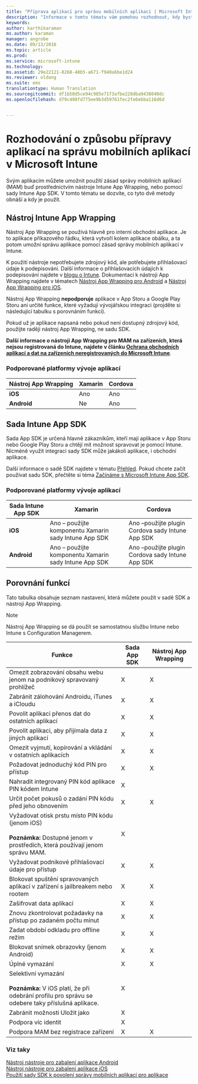 ```yaml
---
title: "Příprava aplikací pro správu mobilních aplikací | Microsoft Intune"
description: "Informace v tomto tématu vám pomohou rozhodnout, kdy byste měli použít nástroj App Wrapping a sadu App SDK, aby vaše vlastní obchodní aplikace mohly používat zásady správy mobilních aplikací."
keywords: 
author: karthikaraman
ms.author: karaman
manager: angrobe
ms.date: 09/13/2016
ms.topic: article
ms.prod: 
ms.service: microsoft-intune
ms.technology: 
ms.assetid: 29e22121-8268-48b5-a671-f940a6be1d24
ms.reviewer: oldang
ms.suite: ems
translationtype: Human Translation
ms.sourcegitcommit: df1b58d5ce94c985e71f3afbe228dba9438040dc
ms.openlocfilehash: d79c498fd775ee9b3d59761fec2fe6ebba116d6d


---
```


# Rozhodování o způsobu přípravy aplikací na správu mobilních aplikací v Microsoft Intune
Svým aplikacím můžete umožnit použití zásad správy mobilních aplikací (MAM) buď prostřednictvím nástroje Intune App Wrapping, nebo pomocí sady Intune App SDK. V tomto tématu se dozvíte, co tyto dvě metody obnáší a kdy je použít.

## Nástroj Intune App Wrapping
Nástroj App Wrapping se používá hlavně pro interní obchodní aplikace. Je to aplikace příkazového řádku, která vytvoří kolem aplikace obálku, a ta potom umožní správu aplikace pomocí zásad správy mobilních aplikací v Intune. 

K použití nástroje nepotřebujete zdrojový kód, ale potřebujete přihlašovací údaje k podepisování.  Další informace o přihlašovacích údajích k podepisování najdete v [blogu o Intune](https://blogs.technet.microsoft.com/enterprisemobility/2015/02/25/how-to-obtain-the-prerequisites-for-the-intune-app-wrapping-tool-for-ios/). Dokumentaci k nástroji App Wrapping najdete v tématech [Nástroj App Wrapping pro Android](prepare-android-apps-for-mobile-application-management-with-the-microsoft-intune-app-wrapping-tool.md) a [Nástroj App Wrapping pro iOS](prepare-ios-apps-for-mobile-application-management-with-the-microsoft-intune-app-wrapping-tool.md).

Nástroj App Wrapping **nepodporuje** aplikace v App Storu a Google Play Storu ani určité funkce, které vyžadují vývojářskou integraci (projděte si následující tabulku s porovnáním funkcí).

Pokud už je aplikace napsaná nebo pokud není dostupný zdrojový kód, použijte raději nástroj App Wrapping, ne sadu SDK.

**Další informace o nástroji App Wrapping pro MAM na zařízeních, která nejsou registrovaná do Intune, najdete v článku [Ochrana obchodních aplikací a dat na zařízeních neregistrovaných do Microsoft Intune](protect-line-of-business-apps-and-data-on-devices-not-enrolled-in-microsoft-intune.md)**.

### Podporované platformy vývoje aplikací

|**Nástroj App Wrapping** | **Xamarin** |**Cordova** |
|------|----|----|
|**iOS** |Ano|Ano|
|**Android**| Ne |Ano|

## Sada Intune App SDK
Sada App SDK je určená hlavně zákazníkům, kteří mají aplikace v App Storu nebo Google Play Storu a chtějí mít možnost spravovat je pomocí Intune. Nicméně využít integraci sady SDK může jakákoli aplikace, i obchodní aplikace.

Další informace o sadě SDK najdete v tématu [Přehled](/intune/develop/intune-app-sdk). Pokud chcete začít používat sadu SDK, přečtěte si téma [Začínáme s Microsoft Intune App SDK](/intune/develop/intune-app-sdk-get-started).

### Podporované platformy vývoje aplikací

|**Sada Intune App SDK** |**Xamarin** |**Cordova**
|------|----|----|
|**iOS**|Ano – použijte komponentu Xamarin sady Intune App SDK|Ano –použijte plugin Cordova sady Intune App SDK|
|**Android**| Ano – použijte komponentu Xamarin sady Intune App SDK|Ano –použijte plugin Cordova sady Intune App SDK|

## Porovnání funkcí
Tato tabulka obsahuje seznam nastavení, která můžete použít v sadě SDK a nástroji App Wrapping.

> [!NOTE]
> Nástroj App Wrapping se dá použít se samostatnou službu Intune nebo Intune s Configuration Managerem.

|Funkce|Sada App SDK|Nástroj App Wrapping|
|-----------|---------------------|-----------|
|Omezit zobrazování obsahu webu jenom na podnikový spravovaný prohlížeč|X|X|
|Zabránit zálohování Androidu, iTunes a iCloudu|X|X|
|Povolit aplikaci přenos dat do ostatních aplikací|X|X|
|Povolit aplikaci, aby přijímala data z jiných aplikací|X|X|
|Omezit vyjmutí, kopírování a vkládání v ostatních aplikacích|X|X|
|Požadovat jednoduchý kód PIN pro přístup|X|X|
|Nahradit integrovaný PIN kód aplikace PIN kódem Intune|X||
|Určit počet pokusů o zadání PIN kódu před jeho obnovením|X|X|
|Vyžadovat otisk prstu místo PIN kódu (jenom iOS)<br></br>**Poznámka:** Dostupné jenom v prostředích, která používají jenom správu MAM.|X||
|Vyžadovat podnikové přihlašovací údaje pro přístup|X|X|
|Blokovat spuštění spravovaných aplikací v zařízení s jailbreakem nebo rootem|X|X|
|Zašifrovat data aplikací|X|X|
|Znovu zkontrolovat požadavky na přístup po zadaném počtu minut|X|X|
|Zadat období odkladu pro offline režim|X|X|
|Blokovat snímek obrazovky (jenom Android)|X|X|
|Úplné vymazání|X|X|
|Selektivní vymazání <br></br>**Poznámka:** V iOS platí, že při odebrání profilu pro správu se odebere taky příslušná aplikace.|X||
|Zabránit možnosti Uložit jako |X||
|Podpora víc identit|X||
|Podpora MAM bez registrace zařízení|X|X|
### Viz taky

[Nástroj nástroje pro zabalení aplikace Android](prepare-android-apps-for-mobile-application-management-with-the-microsoft-intune-app-wrapping-tool.md)</br>
[Nástroj nástroje pro zabalení aplikace iOS](prepare-ios-apps-for-mobile-application-management-with-the-microsoft-intune-app-wrapping-tool.md)</br>
[Použití sady SDK k povolení správy mobilních aplikací pro aplikace](use-the-sdk-to-enable-apps-for-mobile-application-management.md)



<!--HONumber=Sep16_HO4-->


